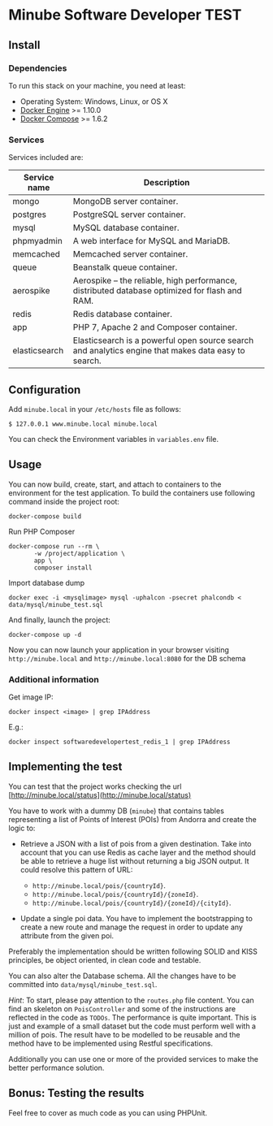 # Minube Software Developer TEST

## Install

### Dependencies

To run this stack on your machine, you need at least:

- Operating System: Windows, Linux, or OS X
- [Docker Engine](https://docs.docker.com/install/) >= 1.10.0
- [Docker Compose](https://docs.docker.com/compose/install/) >= 1.6.2

### Services

Services included are:

|Service name|Description|
|---|---|
|mongo|MongoDB server container.|
|postgres|PostgreSQL server container.|
|mysql|MySQL database container.|
|phpmyadmin|A web interface for MySQL and MariaDB.|
|memcached|Memcached server container.|
|queue|Beanstalk queue container.|
|aerospike|Aerospike – the reliable, high performance, distributed database optimized for flash and RAM.|
|redis|Redis database container.|
|app|PHP 7, Apache 2 and Composer container.|
|elasticsearch|Elasticsearch is a powerful open source search and analytics engine that makes data easy to search.|

## Configuration

Add ``minube.local`` in your ``/etc/hosts`` file as follows:

``$ 127.0.0.1 www.minube.local minube.local``

You can check the Environment variables in ``variables.env`` file.
## Usage

You can now build, create, start, and attach to containers to the environment for the test application. To build the containers use following command inside the project root:

``docker-compose build``

Run PHP Composer

```
docker-compose run --rm \
       -w /project/application \
       app \
       composer install
```

Import database dump

``docker exec -i <mysqlimage> mysql -uphalcon -psecret phalcondb < data/mysql/minube_test.sql``
       
And finally, launch the project:

``docker-compose up -d``

Now you can now launch your application in your browser visiting ``http://minube.local`` and ``http://minube.local:8080`` for the DB schema


### Additional information

Get image IP:

``docker inspect <image> | grep IPAddress``

E.g.:

``docker inspect softwaredevelopertest_redis_1 | grep IPAddress``


## Implementing the test

You can test that the project works checking the url [http://minube.local/status](http://minube.local/status)

You have to work with a dummy DB (```minube```) that contains tables representing a list of Points of Interest (POIs) from Andorra and create the logic to: 

- Retrieve a JSON with a list of pois from a given destination. 
Take into account that you can use Redis as cache layer and the method should be able to retrieve a huge list without returning a big JSON output.
It could resolve this pattern of URL: 
    - ```http://minube.local/pois/{countryId}```.
    - ```http://minube.local/pois/{countryId}/{zoneId}```.
    - ```http://minube.local/pois/{countryId}/{zoneId}/{cityId}```.
    
- Update a single poi data. You have to implement the bootstrapping to create a new route and manage the request in order to update any attribute from the given poi.

Preferably the implementation should be written following SOLID and KISS principles, be object oriented, in clean code and testable. 
 
You can also alter the Database schema. All the changes have to be committed into ```data/mysql/minube_test.sql```.

*Hint*: To start, please pay attention to the ```routes.php``` file content. 
You can find an skeleton on ```PoisController``` and some of the instructions are reflected in the code as ```TODOs```. The performance is quite important. 
This is just and example of a small dataset but the code must perform well with a million of pois.
The result have to be modelled to be reusable and the method have to be implemented using Restful specifications. 

Additionally you can use one or more of the provided services to make the better performance solution.

## Bonus: Testing the results

Feel free to cover as much code as you can using PHPUnit.
